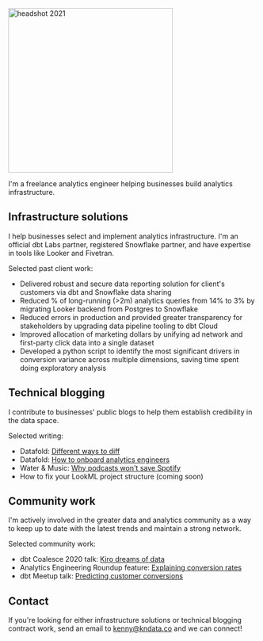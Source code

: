 <img width="332" alt="headshot 2021" src="https://user-images.githubusercontent.com/1820651/187792711-4d5437b5-b13d-4e0b-bcec-88d4dc306bb7.png">

I'm a freelance analytics engineer helping businesses build analytics infrastructure.

## Infrastructure solutions
I help businesses select and implement analytics infrastructure. I'm an official dbt Labs partner, registered Snowflake partner, and have expertise in tools like Looker and Fivetran.

Selected past client work:
* Delivered robust and secure data reporting solution for client's customers via dbt and Snowflake data sharing
* Reduced % of long-running (>2m) analytics queries from 14% to 3% by migrating Looker backend from Postgres to Snowflake
* Reduced errors in production and provided greater transparency for stakeholders by upgrading data pipeline tooling to dbt Cloud
* Improved allocation of marketing dollars by unifying ad network and first-party click data into a single dataset
* Developed a python script to identify the most significant drivers in conversion variance across multiple dimensions, saving time spent doing exploratory analysis

## Technical blogging
I contribute to businesses' public blogs to help them establish credibility in the data space.

Selected writing:
* Datafold: [Different ways to diff](https://www.datafold.com/blog/different-ways-to-diff-data?exp_id=2)
* Datafold: [How to onboard analytics engineers](https://www.datafold.com/blog/how-to-onboard-analytics-engineers?exp_id=2)
* Water & Music: [Why podcasts won't save Spotify](https://www.waterandmusic.com/why-podcasts-wont-save-spotify/)
* How to fix your LookML project structure (coming soon)

## Community work
I'm actively involved in the greater data and analytics community as a way to keep up to date with the latest trends and maintain a strong network.

Selected community work:
* dbt Coalesce 2020 talk: [Kiro dreams of data](https://www.getdbt.com/coalesce-2020/kiro-dreams-of-data/)
* Analytics Engineering Roundup feature: [Explaining conversion rates](https://roundup.getdbt.com/p/data-career-ladders-explaining-conversion-rates-ray-spotify-s-ml-infra-dsr-213-220479)
* dbt Meetup talk: [Predicting customer conversions](https://www.youtube.com/watch?v=BF7HH8JDUS0)

## Contact
If you're looking for either infrastructure solutions or technical blogging contract work, send an email to kenny@kndata.co and we can connect!


